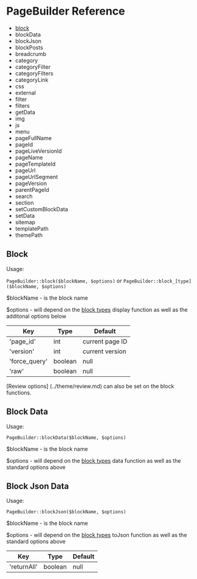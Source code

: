# PageBuilder Reference

- [block](#block)
- blockData
- blockJson
- blockPosts
- breadcrumb
- category
- categoryFilter
- categoryFilters
- categoryLink
- css
- external
- filter
- filters
- getData
- img
- js
- menu
- pageFullName
- pageId
- pageLiveVersionId
- pageName
- pageTemplateId
- pageUrl
- pageUrlSegment
- pageVersion
- parentPageId
- search
- section
- setCustomBlockData
- setData
- sitemap
- templatePath
- themePath


## Block

Usage:

`PageBuilder::block($blockName, $options)` or `PageBuilder::block_[type]($blockName, $options)`

$blockName - is the block name

$options - will depend on the [block types](../blocks/reference.md) display function as well as the additonal options below

| Key                 | Type          | Default             |
| ------------------- | ------------- | ------------------- |
| 'page_id'           | int           | current page ID     |
| 'version'           | int           | current version     |
| 'force_query'       | boolean       | null                |
| 'raw'               | boolean       | null                |

[Review options] (../theme/review.md) can also be set on the block functions.

## Block Data

Usage:

`PageBuilder::blockData($blockName, $options)`

$blockName - is the block name

$options - will depend on the [block types](../blocks/reference.md) data function as well as the standard options above

## Block Json Data

Usage:

`PageBuilder::blockJson($blockName, $options)`

$blockName - is the block name

$options - will depend on the [block types](../blocks/reference.md) toJson function as well as the standard options above


| Key                 | Type          | Default             |
| ------------------- | ------------- | ------------------- |
| 'returnAll'         | boolean       | null                |


